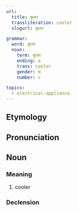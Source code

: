 ```yaml
---
url:
  title: कूलर
  transliteration: cooler
  slugurl: कूलर

grammar: 
  word: कूलर
  noun:
    term: कूलर
    ending: a
    trans: cooler
    gender: m
    number: s

topics:
  - electrical-appliance
---
```


## Etymology

## Pronunciation


## Noun
### Meaning
1. cooler

### Declension
<noun-decl :grammar="grammar"></noun-decl>